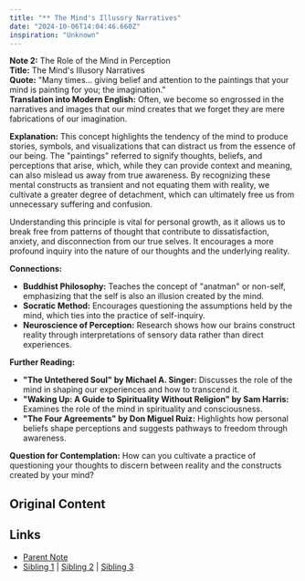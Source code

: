 ```yaml
---
title: "** The Mind's Illusory Narratives"
date: "2024-10-06T14:04:46.660Z"
inspiration: "Unknown"
---
```


  
**Note 2:** The Role of the Mind in Perception  
**Title:** The Mind's Illusory Narratives  
**Quote:** "Many times... giving belief and attention to the paintings that your mind is painting for you; the imagination."  
**Translation into Modern English:** Often, we become so engrossed in the narratives and images that our mind creates that we forget they are mere fabrications of our imagination.  

**Explanation:** This concept highlights the tendency of the mind to produce stories, symbols, and visualizations that can distract us from the essence of our being. The "paintings" referred to signify thoughts, beliefs, and perceptions that arise, which, while they can provide context and meaning, can also mislead us away from true awareness. By recognizing these mental constructs as transient and not equating them with reality, we cultivate a greater degree of detachment, which can ultimately free us from unnecessary suffering and confusion.

Understanding this principle is vital for personal growth, as it allows us to break free from patterns of thought that contribute to dissatisfaction, anxiety, and disconnection from our true selves. It encourages a more profound inquiry into the nature of our thoughts and the underlying reality.

**Connections:**  
- **Buddhist Philosophy:** Teaches the concept of "anatman" or non-self, emphasizing that the self is also an illusion created by the mind.  
- **Socratic Method:** Encourages questioning the assumptions held by the mind, which ties into the practice of self-inquiry.  
- **Neuroscience of Perception:** Research shows how our brains construct reality through interpretations of sensory data rather than direct experiences.  

**Further Reading:**  
- **"The Untethered Soul" by Michael A. Singer:** Discusses the role of the mind in shaping our experiences and how to transcend it.  
- **"Waking Up: A Guide to Spirituality Without Religion" by Sam Harris:** Examines the role of the mind in spirituality and consciousness.  
- **"The Four Agreements" by Don Miguel Ruiz:** Highlights how personal beliefs shape perceptions and suggests pathways to freedom through awareness.  

**Question for Contemplation:** How can you cultivate a practice of questioning your thoughts to discern between reality and the constructs created by your mind?  


## Original Content



## Links

- [Parent Note](/parent-note.md)
- [Sibling 1](/zettel1.md) | [Sibling 2](/zettel2.md) | [Sibling 3](/zettel3.md)
